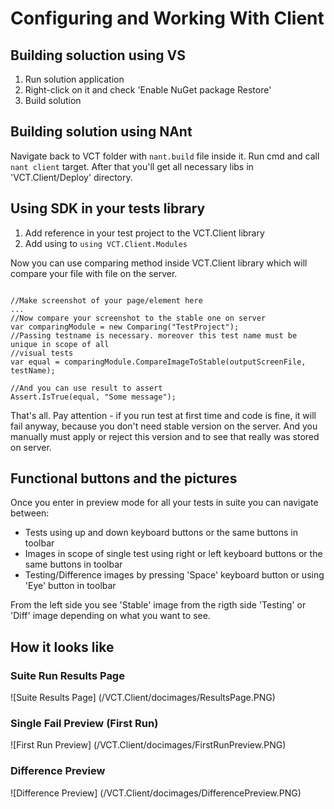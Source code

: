 # Configuring and Working With Client

## Building soluction using VS
1. Run solution application
2. Right-click on it and check 'Enable NuGet package Restore'
3. Build solution

## Building solution using NAnt
Navigate back to VCT folder with `nant.build` file inside it. Run cmd and call `nant client` target. 
After that you'll get all necessary libs in 'VCT.Client/Deploy' directory.

## Using SDK in your tests library
1. Add reference in your test project to the VCT.Client library
2. Add using to `using VCT.Client.Modules`

Now you can use comparing method inside VCT.Client library which will compare your file with file on the server.

```

//Make screenshot of your page/element here
...
//Now compare your screenshot to the stable one on server
var comparingModule = new Comparing("TestProject");
//Passing testname is necessary. moreover this test name must be unique in scope of all
//visual tests
var equal = comparingModule.CompareImageToStable(outputScreenFile, testName);

//And you can use result to assert
Assert.IsTrue(equal, "Some message");
```

That's all. Pay attention - if you run test at first time and code is fine, it will fail anyway, because
you don't need stable version on the server. And you manually must apply or reject this version and to see
that really was stored on server.

## Functional buttons and the pictures
Once you enter in preview mode for all your tests in suite you can navigate between:
* Tests using up and down keyboard buttons or the same buttons in toolbar
* Images in scope of single test using right or left keyboard buttons or the same buttons in toolbar
* Testing/Difference images by pressing 'Space' keyboard button or using 'Eye' button in toolbar

From the left side you see 'Stable' image from the rigth side 'Testing' or 'Diff' image depending on what you
want to see.

## How it looks like
### Suite Run Results Page
![Suite Results Page] (/VCT.Client/docimages/ResultsPage.PNG)

### Single Fail Preview (First Run)
![First Run Preview] (/VCT.Client/docimages/FirstRunPreview.PNG)

### Difference Preview
![Difference Preview] (/VCT.Client/docimages/DifferencePreview.PNG)
